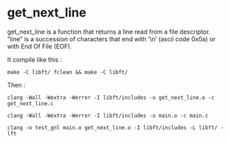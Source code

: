 # get_next_line 

get_next_line is a function that returns a line read from a file descriptor. “line” is a succession of characters that end with ’\n’ (ascii code
0x0a) or with End Of File (EOF).

It compile like this :

```
make -C libft/ fclean && make -C libft/
```

Then :

```
clang -Wall -Wextra -Werror -I libft/includes -o get_next_line.o -c get_next_line.c
```
```
clang -Wall -Wextra -Werror -I libft/includes -o main.o -c main.c
```
```
clang -o test_gnl main.o get_next_line.o -I libft/includes -L libft/ -lft
```